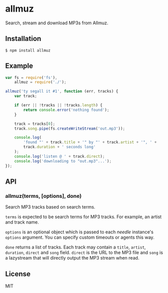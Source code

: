 # allmuz
Search, stream and download MP3s from Allmuz.

## Installation

    $ npm install allmuz

## Example
```javascript
var fs = require('fs'),
    allmuz = require('./');

allmuz('ty segall it #1', function (err, tracks) {
    var track;

    if (err || !tracks || !tracks.length) {
        return console.error('nothing found');
    }

    track = tracks[0];
    track.song.pipe(fs.createWriteStream('out.mp3'));

    console.log(
        'found "' + track.title + '" by "' + track.artist + '", ' +
        track.duration + ' seconds long'
    );
    console.log('listen @ ' + track.direct);
    console.log('downloading to "out.mp3"...');
});
```

## API
### allmuz(terms, [options], done)
Search MP3 tracks based on search terms.

`terms` is expected to be search terms for MP3 tracks. For example, an artist
and track name.

`options` is an optional object which is passed to each *needle* instance's
`options` argument. You can specify custom timeouts or agents this way.

`done` returns a list of tracks. Each track may contain a `title`, `artist`,
`duration`, `direct` and `song` field. `direct` is the URL to the MP3 file and
`song` is a lazystream that will directly output the MP3 stream when read.

## License
MIT
